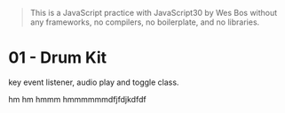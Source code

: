 > This is a JavaScript practice with JavaScript30 by Wes Bos without any frameworks, no compilers, no boilerplate, and no libraries.

# 01 - Drum Kit

key event listener, audio play and toggle class.

hm hm hmmm
hmmmmmmdfjfdjkdfdf